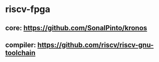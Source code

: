 # riscv-fpga

## core: https://github.com/SonalPinto/kronos

## compiler: https://github.com/riscv/riscv-gnu-toolchain